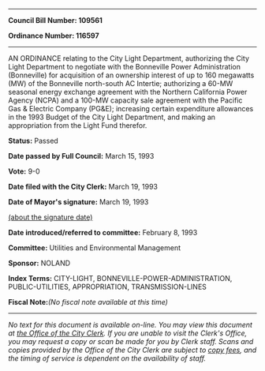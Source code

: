 

********

**Council Bill Number: 109561**
   
**Ordinance Number: 116597**
********

 AN ORDINANCE relating to the City Light Department, authorizing the City Light Department to negotiate with the Bonneville Power Administration (Bonneville) for acquisition of an ownership interest of up to 160 megawatts (MW) of the Bonneville north-south AC Intertie; authorizing a 60-MW seasonal energy exchange agreement with the Northern California Power Agency (NCPA) and a 100-MW capacity sale agreement with the Pacific Gas & Electric Company (PG&E); increasing certain expenditure allowances in the 1993 Budget of the City Light Department, and making an appropriation from the Light Fund therefor.

**Status:** Passed
   
**Date passed by Full Council:** March 15, 1993
   
**Vote:** 9-0
   
**Date filed with the City Clerk:** March 19, 1993
   
**Date of Mayor's signature:** March 19, 1993
   
[(about the signature date)](/~public/approvaldate.htm)
   
   
   
**Date introduced/referred to committee:** February 8, 1993
   
**Committee:** Utilities and Environmental Management
   
**Sponsor:** NOLAND
   
   
**Index Terms:** CITY-LIGHT, BONNEVILLE-POWER-ADMINISTRATION, PUBLIC-UTILITIES, APPROPRIATION, TRANSMISSION-LINES

**Fiscal Note:**_(No fiscal note available at this time)_
********

_No text for this document is available on-line. You may view this document at [the Office of the City Clerk](http://www.seattle.gov/leg/clerk/contactUs.htm). If you are unable to visit the Clerk's Office, you may request a copy or scan be made for you by Clerk staff. Scans and copies provided by the Office of the City Clerk are subject to [copy fees](http://clerk.seattle.gov/~public/clerkfees.htm), and the timing of service is dependent on the availability of staff._

